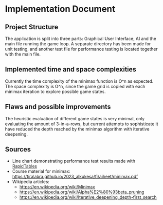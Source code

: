 # Implementation Document

## Project Structure

The application is split into three parts: Graphical User Interface, AI and the main file running the game loop. A separate directory has been made for unit testing, and another test file for performance testing is located together with the main file.

## Implemented time and space complexities

Currently the time complexity of the minimax function is O^n as expected. The space complexity is O^n, since the game grid is copied with each minimax iteration to explore possible game states.

## Flaws and possible improvements

The heuristic evaluation of different game states is very minimal, only evaluating the amount of 3-in-a-rows, but current attempts to sophisticate it have reduced the depth reached by the minimax algorithm with iterative deepening.

## Sources
* Line chart demonstrating performance test results made with [RapidTables](https://www.rapidtables.com/tools/line-graph.html)
* Course material for minimax: https://tiralabra.github.io/2023_alkukesa/fi/aiheet/minimax.pdf
* Wikipedia articles:
    * https://en.wikipedia.org/wiki/Minimax
    * https://en.wikipedia.org/wiki/Alpha%E2%80%93beta_pruning
    * https://en.wikipedia.org/wiki/Iterative_deepening_depth-first_search
